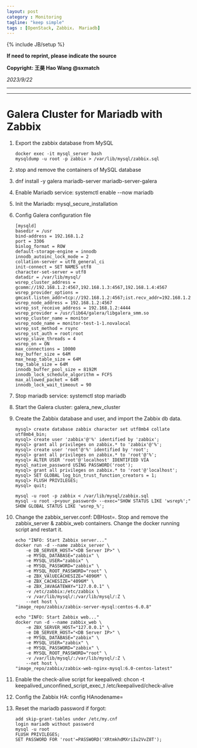 ```yaml
---
layout: post
category : Monitoring
tagline: "keep simple"
tags : [OpenStack, Zabbix， Mariadb]
---
```

{% include JB/setup %}

**If need to reprint, please indicate the source**

**Copyright: 王昊 Hao Wang @sxmatch**

*2023/9/22*

-------
---

# Galera Cluster for Mariadb with Zabbix

1. Export the zabbix database from MySQL
   
   ```shell
   docker exec -it mysql_server bash
   mysqldump -u root -p zabbix > /var/lib/mysql/zabbix.sql
   ```

2. stop and remove the containers of MySQL database

3. dnf install -y galera mariadb-server mariadb-server-galera

4. Enable Mariadb service: systemctl enable --now mariadb

5. Init the Mariadb: mysql_secure_installation

6. Config Galera configuration file
   
   ```shell
   [mysqld]
   basedir = /usr
   bind-address = 192.168.1.2
   port = 3306
   binlog_format = ROW
   default-storage-engine = innodb
   innodb_autoinc_lock_mode = 2
   collation-server = utf8_general_ci
   init-connect = SET NAMES utf8
   character-set-server = utf8
   datadir = /var/lib/mysql/
   wsrep_cluster_address = gcomm://192.168.1.2:4567,192.168.1.3:4567,192.168.1.4:4567
   wsrep_provider_options = gmcast.listen_addr=tcp://192.168.1.2:4567;ist.recv_addr=192.168.1.2:4568;
   wsrep_node_address = 192.168.1.2:4567
   wsrep_sst_receive_address = 192.168.1.2:4444
   wsrep_provider = /usr/lib64/galera/libgalera_smm.so
   wsrep_cluster_name = monitor
   wsrep_node_name = monitor-test-1-1.novalocal
   wsrep_sst_method = rsync
   wsrep_sst_auth = root:root
   wsrep_slave_threads = 4
   wsrep_on = ON
   max_connections = 10000
   key_buffer_size = 64M
   max_heap_table_size = 64M
   tmp_table_size = 64M
   innodb_buffer_pool_size = 8192M
   innodb_lock_schedule_algorithm = FCFS
   max_allowed_packet = 64M
   innodb_lock_wait_timeout = 90
   ```

7. Stop mariadb service: systemctl stop mariadb

8. Start the Galera cluster: galera_new_cluster

9. Create the Zabbix database and user, and import the Zabbix db data.
   
   ```shell
   mysql> create database zabbix character set utf8mb4 collate utf8mb4_bin;
   mysql> create user 'zabbix'@'%' identified by 'zabbix';
   mysql> grant all privileges on zabbix.* to 'zabbix'@'%';
   mysql> create user 'root'@'%' identified by 'root';
   mysql> grant all privileges on zabbix.* to 'root'@'%';
   mysql> ALTER USER 'root'@'localhost' IDENTIFIED VIA mysql_native_password USING PASSWORD('root');
   mysql> grant all privileges on zabbix.* to 'root'@'localhost';
   mysql> SET GLOBAL log_bin_trust_function_creators = 1;
   mysql> FLUSH PRIVILEGES;
   mysql> quit;
   
   mysql -u root -p zabbix < /var/lib/mysql/zabbix.sql
   mysql -u root -p<your_password> --exec="SHOW STATUS LIKE 'wsrep%';"
   SHOW GLOBAL STATUS LIKE 'wsrep_%';
   ```

10. Change the zabbix_server.conf: DBHost=<DB Server IP>. Stop and remove the zabbix_server & zabbix_web containers. Change the docker running script and restart it.
    
    ```shell
    echo "INFO: Start Zabbix server..."
    docker run -d --name zabbix_server \
        -e DB_SERVER_HOST="<DB Server IP>" \
        -e MYSQL_DATABASE="zabbix" \
        -e MYSQL_USER="zabbix" \
        -e MYSQL_PASSWORD="zabbix" \
        -e MYSQL_ROOT_PASSWORD="root" \
        -e ZBX_VAlUECACHESIZE="4096M" \
        -e ZBX_CACHESIZE="4096M" \
        -e ZBX_JAVAGATEWAY="127.0.0.1" \
        -v /etc/zabbix:/etc/zabbix \
        -v /var/lib/mysql/:/var/lib/mysql/:Z \
        --net host \
    "image_repo/zabbix/zabbix-server-mysql:centos-6.0.8"
    
    echo "INFO: Start Zabbix web..."
    docker run -d --name zabbix_web \
        -e ZBX_SERVER_HOST="127.0.0.1" \
        -e DB_SERVER_HOST="<DB Server IP>" \
        -e MYSQL_DATABASE="zabbix" \
        -e MYSQL_USER="zabbix" \
        -e MYSQL_PASSWORD="zabbix" \
        -e MYSQL_ROOT_PASSWORD="root" \
        -v /var/lib/mysql/:/var/lib/mysql/:Z \
        --net host \
    "image_repo/zabbix/zabbix-web-nginx-mysql:6.0-centos-latest"
    ```

11. Enable the check-alive script for keepalived: chcon -t keepalived_unconfined_script_exec_t /etc/keepalived/check-alive

12. Config the Zabbix HA: config HAnodename=<hostname>

13. Reset the mariadb password if forgot:
    
    ```shell
    add skip-grant-tables under /etc/my.cnf
    login mariadb without password
    mysql -u root
    FLUSH PRIVILEGES;
    SET PASSWORD FOR 'root'=PASSWORD('XRtmkhdMXriIu2VvZ8T');
    ```
